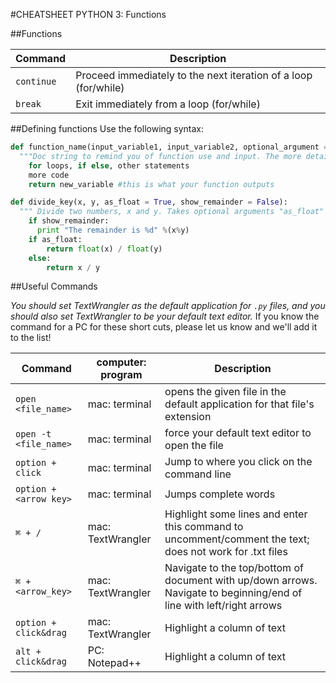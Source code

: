 #CHEATSHEET PYTHON 3: Functions

##Functions 

Command  |  Description 
----------|-------------
`continue` | Proceed immediately to the next iteration of a loop (for/while)
`break`    | Exit immediately from a loop (for/while)

##Defining functions
Use the following syntax:
```python
def function_name(input_variable1, input_variable2, optional_argument = True/False):
  """Doc string to remind you of function use and input. The more detailed the better!"""
    for loops, if else, other statements
    more code
    return new_variable #this is what your function outputs
```

```python
def divide_key(x, y, as_float = True, show_remainder = False):
  """ Divide two numbers, x and y. Takes optional arguments "as_float" (default True) and "show_remainder" (default False). """
    if show_remainder:
      print "The remainder is %d" %(x%y)
    if as_float:
        return float(x) / float(y)
    else:
        return x / y 
```


##Useful Commands

*You should set TextWrangler as the default application for `.py` files, and you should also set TextWrangler to be your default text editor.* 
If you know the command for a PC for these short cuts, please let us know and we'll add it to the list!

Command        | computer: program         |  Description          
---------------|---------------------------|------------
`open <file_name>` | mac: terminal | opens the given file in the default application for that file's extension 
`open -t <file_name>` | mac: terminal | force your default text editor to open the file
`option + click` | mac: terminal  | Jump to where you click on the command line
`option + <arrow key>` | mac: terminal  | Jumps complete words
`⌘ + /` | mac: TextWrangler | Highlight some lines and enter this command to uncomment/comment the text; does not work for .txt files
`⌘ + <arrow_key>` | mac: TextWrangler | Navigate to the top/bottom of document with up/down arrows. <br> Navigate to beginning/end of line with left/right arrows
`option + click&drag` | mac: TextWrangler  | Highlight a column of text
`alt + click&drag` | PC: Notepad++ | Highlight a column of text






